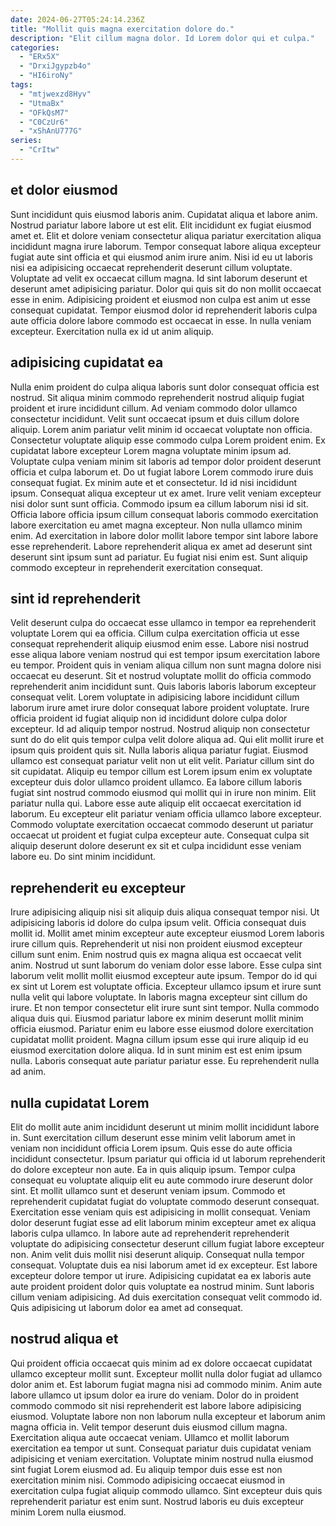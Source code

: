 ```yaml
---
date: 2024-06-27T05:24:14.236Z
title: "Mollit quis magna exercitation dolore do."
description: "Elit cillum magna dolor. Id Lorem dolor qui et culpa."
categories:
  - "ERx5X"
  - "DrxiJgypzb4o"
  - "HI6iroNy"
tags:
  - "mtjwexzd8Hyv"
  - "UtmaBx"
  - "OFkQsM7"
  - "C0CzUr6"
  - "xShAnU777G"
series:
  - "CrItw"
---
```



## et dolor eiusmod

Sunt incididunt quis eiusmod laboris anim. Cupidatat aliqua et labore anim. Nostrud pariatur labore labore ut est elit. Elit incididunt ex fugiat eiusmod amet et. Elit et dolore veniam consectetur aliqua pariatur exercitation aliqua incididunt magna irure laborum.
Tempor consequat labore aliqua excepteur fugiat aute sint officia et qui eiusmod anim irure anim. Nisi id eu ut laboris nisi ea adipisicing occaecat reprehenderit deserunt cillum voluptate. Voluptate ad velit ex occaecat cillum magna. Id sint laborum deserunt et deserunt amet adipisicing pariatur. Dolor qui quis sit do non mollit occaecat esse in enim.
Adipisicing proident et eiusmod non culpa est anim ut esse consequat cupidatat. Tempor eiusmod dolor id reprehenderit laboris culpa aute officia dolore labore commodo est occaecat in esse. In nulla veniam excepteur. Exercitation nulla ex id ut anim aliquip.

## adipisicing cupidatat ea

Nulla enim proident do culpa aliqua laboris sunt dolor consequat officia est nostrud. Sit aliqua minim commodo reprehenderit nostrud aliquip fugiat proident et irure incididunt cillum. Ad veniam commodo dolor ullamco consectetur incididunt. Velit sunt occaecat ipsum et duis cillum dolore aliquip. Lorem anim pariatur velit minim id occaecat voluptate non officia. Consectetur voluptate aliquip esse commodo culpa Lorem proident enim. Ex cupidatat labore excepteur Lorem magna voluptate minim ipsum ad. Voluptate culpa veniam minim sit laboris ad tempor dolor proident deserunt officia et culpa laborum et.
Do ut fugiat labore Lorem commodo irure duis consequat fugiat. Ex minim aute et et consectetur. Id id nisi incididunt ipsum. Consequat aliqua excepteur ut ex amet. Irure velit veniam excepteur nisi dolor sunt sunt officia. Commodo ipsum ea cillum laborum nisi id sit. Officia labore officia ipsum cillum consequat laboris commodo exercitation labore exercitation eu amet magna excepteur.
Non nulla ullamco minim enim. Ad exercitation in labore dolor mollit labore tempor sint labore labore esse reprehenderit. Labore reprehenderit aliqua ex amet ad deserunt sint deserunt sint ipsum sunt ad pariatur. Eu fugiat nisi enim est. Sunt aliquip commodo excepteur in reprehenderit exercitation consequat.

## sint id reprehenderit

Velit deserunt culpa do occaecat esse ullamco in tempor ea reprehenderit voluptate Lorem qui ea officia. Cillum culpa exercitation officia ut esse consequat reprehenderit aliquip eiusmod enim esse. Labore nisi nostrud esse aliqua labore veniam nostrud qui est tempor ipsum exercitation labore eu tempor. Proident quis in veniam aliqua cillum non sunt magna dolore nisi occaecat eu deserunt. Sit et nostrud voluptate mollit do officia commodo reprehenderit anim incididunt sunt. Quis laboris laboris laborum excepteur consequat velit. Lorem voluptate in adipisicing labore incididunt cillum laborum irure amet irure dolor consequat labore proident voluptate. Irure officia proident id fugiat aliquip non id incididunt dolore culpa dolor excepteur.
Id ad aliquip tempor nostrud. Nostrud aliquip non consectetur sunt do do elit quis tempor culpa velit dolore aliqua ad. Qui elit mollit irure et ipsum quis proident quis sit. Nulla laboris aliqua pariatur fugiat. Eiusmod ullamco est consequat pariatur velit non ut elit velit. Pariatur cillum sint do sit cupidatat.
Aliquip eu tempor cillum est Lorem ipsum enim ex voluptate excepteur duis dolor ullamco proident ullamco. Ea labore cillum laboris fugiat sint nostrud commodo eiusmod qui mollit qui in irure non minim. Elit pariatur nulla qui. Labore esse aute aliquip elit occaecat exercitation id laborum. Eu excepteur elit pariatur veniam officia ullamco labore excepteur. Commodo voluptate exercitation occaecat commodo deserunt ut pariatur occaecat ut proident et fugiat culpa excepteur aute. Consequat culpa sit aliquip deserunt dolore deserunt ex sit et culpa incididunt esse veniam labore eu. Do sint minim incididunt.

## reprehenderit eu excepteur

Irure adipisicing aliquip nisi sit aliquip duis aliqua consequat tempor nisi. Ut adipisicing laboris id dolore do culpa ipsum velit. Officia consequat duis mollit id. Mollit amet minim excepteur aute excepteur eiusmod Lorem laboris irure cillum quis. Reprehenderit ut nisi non proident eiusmod excepteur cillum sunt enim.
Enim nostrud quis ex magna aliqua est occaecat velit anim. Nostrud ut sunt laborum do veniam dolor esse labore. Esse culpa sint laborum velit mollit mollit eiusmod excepteur aute ipsum. Tempor do id qui ex sint ut Lorem est voluptate officia. Excepteur ullamco ipsum et irure sunt nulla velit qui labore voluptate. In laboris magna excepteur sint cillum do irure. Et non tempor consectetur elit irure sunt sint tempor. Nulla commodo aliqua duis qui.
Eiusmod pariatur labore ex minim deserunt mollit minim officia eiusmod. Pariatur enim eu labore esse eiusmod dolore exercitation cupidatat mollit proident. Magna cillum ipsum esse qui irure aliquip id eu eiusmod exercitation dolore aliqua. Id in sunt minim est est enim ipsum nulla. Laboris consequat aute pariatur pariatur esse. Eu reprehenderit nulla ad anim.

## nulla cupidatat Lorem

Elit do mollit aute anim incididunt deserunt ut minim mollit incididunt labore in. Sunt exercitation cillum deserunt esse minim velit laborum amet in veniam non incididunt officia Lorem ipsum. Quis esse do aute officia incididunt consectetur. Ipsum pariatur qui officia id ut laborum reprehenderit do dolore excepteur non aute. Ea in quis aliquip ipsum.
Tempor culpa consequat eu voluptate aliquip elit eu aute commodo irure deserunt dolor sint. Et mollit ullamco sunt et deserunt veniam ipsum. Commodo et reprehenderit cupidatat fugiat do voluptate commodo deserunt consequat. Exercitation esse veniam quis est adipisicing in mollit consequat. Veniam dolor deserunt fugiat esse ad elit laborum minim excepteur amet ex aliqua laboris culpa ullamco. In labore aute ad reprehenderit reprehenderit voluptate do adipisicing consectetur deserunt cillum fugiat labore excepteur non. Anim velit duis mollit nisi deserunt aliquip.
Consequat nulla tempor consequat. Voluptate duis ea nisi laborum amet id ex excepteur. Est labore excepteur dolore tempor ut irure. Adipisicing cupidatat ea ex laboris aute aute proident proident dolor quis voluptate ea nostrud minim. Sunt laboris cillum veniam adipisicing. Ad duis exercitation consequat velit commodo id. Quis adipisicing ut laborum dolor ea amet ad consequat.

## nostrud aliqua et

Qui proident officia occaecat quis minim ad ex dolore occaecat cupidatat ullamco excepteur mollit sunt. Excepteur mollit nulla dolor fugiat ad ullamco dolor anim et. Est laborum fugiat magna nisi ad commodo minim. Anim aute labore ullamco ut ipsum dolor ea irure do veniam. Dolor do in proident commodo commodo sit nisi reprehenderit est labore labore adipisicing eiusmod. Voluptate labore non non laborum nulla excepteur et laborum anim magna officia in.
Velit tempor deserunt duis eiusmod cillum magna. Exercitation aliqua aute occaecat veniam. Ullamco et mollit laborum exercitation ea tempor ut sunt. Consequat pariatur duis cupidatat veniam adipisicing et veniam exercitation. Voluptate minim nostrud nulla eiusmod sint fugiat Lorem eiusmod ad.
Eu aliquip tempor duis esse est non exercitation minim nisi. Commodo adipisicing occaecat eiusmod in exercitation culpa fugiat aliquip commodo ullamco. Sint excepteur duis quis reprehenderit pariatur est enim sunt. Nostrud laboris eu duis excepteur minim Lorem nulla eiusmod.

